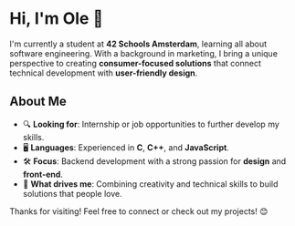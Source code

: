 # Hi, I'm Ole 👋

I'm currently a student at **42 Schools Amsterdam**, learning all about software engineering. With a background in marketing, I bring a unique perspective to creating **consumer-focused solutions** that connect technical development with **user-friendly design**.


## About Me

- 🔍 **Looking for**: Internship or job opportunities to further develop my skills.
- 🖥️ **Languages**: Experienced in **C**, **C++**, and **JavaScript**.
- 🛠️ **Focus**: Backend development with a strong passion for **design** and **front-end**.
- 🎯 **What drives me**: Combining creativity and technical skills to build solutions that people love.


Thanks for visiting! Feel free to connect or check out my projects! 😊
